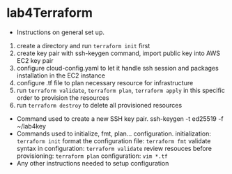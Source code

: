 # lab4Terraform
- Instructions on general set up.
1. create a directory and run `terraform init` first
3. create key pair with ssh-keygen command, import public key into AWS EC2 key pair
4. configure cloud-config.yaml to let it handle ssh session and packages installation in the EC2 instance
5. configure .tf file to plan necessary resource for infrastructure
6. run `terraform validate`, `terraform plan`, `terraform apply` in this specific order to provision the resources
7. run `terraform destroy` to delete all provisioned resources

- Command used to create a new SSH key pair.
ssh-keygen -t ed25519 -f ~/lab4key
- Commands used to initialize, fmt, plan... configuration.
initialization: `terraform init`
format the configuration file: `terraform fmt`
validate syntax in configuration: `terraform validate`
review resouces before provisioning: `terraform plan`
configuration: `vim *.tf`
- Any other instructions needed to setup configuration
